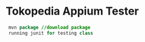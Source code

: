 # Tokopedia Appium Tester

```Java
 mvn package //download package
 running junit for testing class
```